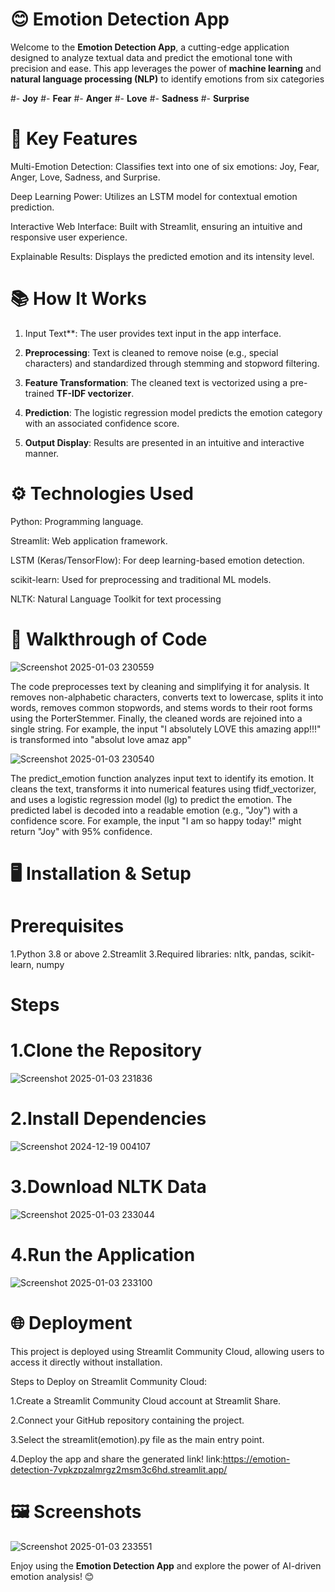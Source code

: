 # 😊 Emotion Detection App

Welcome to the **Emotion Detection App**, a cutting-edge application designed to analyze textual data and predict the emotional tone with precision and ease. This app leverages the power of **machine learning** and **natural language processing (NLP)** to identify emotions from six categories

#- **Joy**
#- **Fear**
#- **Anger**
#- **Love**
#- **Sadness**
#- **Surprise**


# 🚀 Key Features

Multi-Emotion Detection: Classifies text into one of six emotions: Joy, Fear, Anger, Love, Sadness, and Surprise.

Deep Learning Power: Utilizes an LSTM model for contextual emotion prediction.

Interactive Web Interface: Built with Streamlit, ensuring an intuitive and responsive user experience.

Explainable Results: Displays the predicted emotion and its intensity level.


# 📚 How It Works

1. Input Text**: The user provides text input in the app interface.
 
2. **Preprocessing**: Text is cleaned to remove noise (e.g., special characters) and standardized through stemming and stopword filtering.
   
3. **Feature Transformation**: The cleaned text is vectorized using a pre-trained **TF-IDF vectorizer**.
 
4. **Prediction**: The logistic regression model predicts the emotion category with an associated confidence score.
 
5. **Output Display**: Results are presented in an intuitive and interactive manner.

# ⚙️ Technologies Used
Python: Programming language.

Streamlit: Web application framework.

LSTM (Keras/TensorFlow): For deep learning-based emotion detection.

scikit-learn: Used for preprocessing and traditional ML models.

NLTK: Natural Language Toolkit for text processing

# 🌟 Walkthrough of  Code

![Screenshot 2025-01-03 230559](https://github.com/user-attachments/assets/e0a7afd7-6ad8-4683-9afd-522202e379df)

The code preprocesses text by cleaning and simplifying it for analysis. It removes non-alphabetic characters, converts text to lowercase, splits it into words, removes common stopwords, and stems words to their root forms using the PorterStemmer. Finally, the cleaned words are rejoined into a single string. For example, the input "I absolutely LOVE this amazing app!!!" is transformed into "absolut love amaz app"

![Screenshot 2025-01-03 230540](https://github.com/user-attachments/assets/88e3a15e-d26e-4bec-803b-1dc9be27fa11)

The predict_emotion function analyzes input text to identify its emotion. It cleans the text, transforms it into numerical features using tfidf_vectorizer, and uses a logistic regression model (lg) to predict the emotion. The predicted label is decoded into a readable emotion (e.g., "Joy") with a confidence score. For example, the input "I am so happy today!" might return "Joy" with 95% confidence.

# 🖥️ Installation & Setup

# Prerequisites

1.Python 3.8 or above
2.Streamlit
3.Required libraries: nltk, pandas, scikit-learn, numpy

# Steps

# 1.Clone the Repository

![Screenshot 2025-01-03 231836](https://github.com/user-attachments/assets/8ae33a23-4db9-4d61-86c5-00be0b9effef)

# 2.Install Dependencies

![Screenshot 2024-12-19 004107](https://github.com/user-attachments/assets/b73af8cd-6062-4d09-91e5-24d502e6dedb)

# 3.Download NLTK Data

![Screenshot 2025-01-03 233044](https://github.com/user-attachments/assets/cb73e997-ac6e-4cdc-a5a6-13b05f5c475d)

# 4.Run the Application

![Screenshot 2025-01-03 233100](https://github.com/user-attachments/assets/554f1757-f9e5-4715-ba47-659c0d5e56ba)

# 🌐 Deployment

This project is deployed using Streamlit Community Cloud, allowing users to access it directly without installation.

Steps to Deploy on Streamlit Community Cloud:

1.Create a Streamlit Community Cloud account at Streamlit Share.

2.Connect your GitHub repository containing the project.

3.Select the streamlit(emotion).py file as the main entry point.

4.Deploy the app and share the generated link!
link:https://emotion-detection-7vpkzpzalmrgz2msm3c6hd.streamlit.app/

# 🖼️ Screenshots

![Screenshot 2025-01-03 233551](https://github.com/user-attachments/assets/36dbe458-4249-41fa-9866-fc3ceffe6735)

Enjoy using the **Emotion Detection App** and explore the power of AI-driven emotion analysis! 😊







